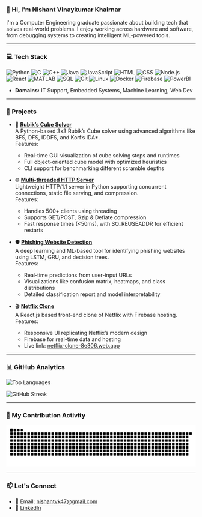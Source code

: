 ### 👋 Hi, I'm Nishant Vinaykumar Khairnar

I'm a Computer Engineering graduate passionate about building tech that solves real-world problems. I enjoy working across hardware and software, from debugging systems to creating intelligent ML-powered tools.

---
### 💻 Tech Stack

![Python](https://img.shields.io/badge/Python-3776AB?style=for-the-badge&logo=python&logoColor=white)
![C](https://img.shields.io/badge/C-00599C?style=for-the-badge&logo=c&logoColor=white)
![C++](https://img.shields.io/badge/C++-004482?style=for-the-badge&logo=c%2B%2B&logoColor=white)
![Java](https://img.shields.io/badge/Java-ED8B00?style=for-the-badge&logo=java&logoColor=white)
![JavaScript](https://img.shields.io/badge/JavaScript-F7DF1E?style=for-the-badge&logo=javascript&logoColor=black)
![HTML](https://img.shields.io/badge/HTML5-E34F26?style=for-the-badge&logo=html5&logoColor=white)
![CSS](https://img.shields.io/badge/CSS3-1572B6?style=for-the-badge&logo=css3&logoColor=white)
![Node.js](https://img.shields.io/badge/Node.js-339933?style=for-the-badge&logo=node.js&logoColor=white)
![React](https://img.shields.io/badge/React-20232A?style=for-the-badge&logo=react&logoColor=61DAFB)
![MATLAB](https://img.shields.io/badge/MATLAB-0076A8?style=for-the-badge&logo=Mathworks&logoColor=white)
![SQL](https://img.shields.io/badge/SQL-4479A1?style=for-the-badge&logo=postgresql&logoColor=white)
![Git](https://img.shields.io/badge/Git-F05032?style=for-the-badge&logo=git&logoColor=white)
![Linux](https://img.shields.io/badge/Linux-FCC624?style=for-the-badge&logo=linux&logoColor=black)
![Docker](https://img.shields.io/badge/Docker-2496ED?style=for-the-badge&logo=docker&logoColor=white)
![Firebase](https://img.shields.io/badge/Firebase-ffca28?style=for-the-badge&logo=firebase&logoColor=black)
![PowerBI](https://img.shields.io/badge/PowerBI-F2C811?style=for-the-badge&logo=powerbi&logoColor=black)

- **Domains:** IT Support, Embedded Systems, Machine Learning, Web Dev

---

### 🚀 Projects

- 🧊 **[Rubik’s Cube Solver](https://github.com/Nishant-UT/Rubik-Cube-Solver)**  
  A Python-based 3x3 Rubik’s Cube solver using advanced algorithms like BFS, DFS, IDDFS, and Korf’s IDA*.  
  Features:
  - Real-time GUI visualization of cube solving steps and runtimes  
  - Full object-oriented cube model with optimized heuristics  
  - CLI support for benchmarking different scramble depths  

- 🌐 **[Multi-threaded HTTP Server](https://github.com/Nishant-UT/HTTP-Server)**  
  Lightweight HTTP/1.1 server in Python supporting concurrent connections, static file serving, and compression.  
  Features:
  - Handles 500+ clients using threading  
  - Supports GET/POST, Gzip & Deflate compression  
  - Fast response times (<50ms), with SO_REUSEADDR for efficient restarts  

- 🛡️ **[Phishing Website Detection](https://github.com/Nishant-UT/Phishing-Website-Detection)**  
  A deep learning and ML-based tool for identifying phishing websites using LSTM, GRU, and decision trees.  
  Features:
  - Real-time predictions from user-input URLs  
  - Visualizations like confusion matrix, heatmaps, and class distributions  
  - Detailed classification report and model interpretability  

- 🎬 **[Netflix Clone](https://github.com/Nishant-UT/Netflix-clone)**  
  A React.js based front-end clone of Netflix with Firebase hosting.  
  Features:
  - Responsive UI replicating Netflix’s modern design  
  - Firebase for real-time data and hosting  
  - Live link: [netflix-clone-8e306.web.app](https://netflix-clone-8e306.web.app)

---

### 📊 GitHub Analytics

![Top Languages](https://github-readme-stats.vercel.app/api/top-langs/?username=Nishant-UT&hide=Jupyter%20Notebook&layout=compact&theme=tokyonight)


![GitHub Streak](https://streak-stats.demolab.com?user=Nishant-UT&theme=tokyonight&hide_border=true)


---
### 🐍 My Contribution Activity

![Snake animation](https://github.com/Nishant-UT/Nishant-UT/blob/output/github-contribution-grid-snake.svg)


---

### 📫 Let's Connect
- 📧 Email: nishantvk47@gmail.com  
- 💼 [LinkedIn](https://linkedin.com/in/nishant-khairnar)
